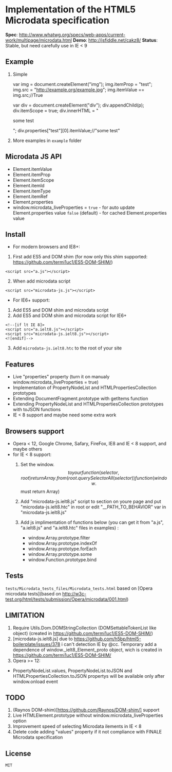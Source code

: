# Implementation of the HTML5 Microdata specification

__Spec__: http://www.whatwg.org/specs/web-apps/current-work/multipage/microdata.html
__Demo__: http://jsfiddle.net/cakz8/
__Status__: Stable, but need carefully use in IE < 9

## Example
1. Simple

    var img = document.createElement("img");
	img.itemProp = "test";
	img.src = "http://example.org/example.jpg";
	img.itemValue == img.src;//True
	
	var div = document.createElement("div");
	div.appendChild(p);
	div.itemScope = true;
	div.innerHTML = "<div><span><p itemprop=test>some test</p></span></div>";
	div.properties["test"][0].itemValue;//"some test"
		
2. More examples in `example` folder

## Microdata JS API

 - Element.itemValue
 - Element.itemProp
 - Element.itemScope
 - Element.itemId
 - Element.itemType
 - Element.itemRef
 - Element.properties
 - window.microdata_liveProperties = 
	`true` - for auto update Element.properties value
	`false` (default) - for cached Element.properties value

## Install
 - For modern browsers and IE8+:
  1. First add ES5 and DOM shim (for now only this shim supported: https://github.com/termi1uc1/ES5-DOM-SHIM/)

    <script src="a.js"></script>

  2. When add microdata script
  
    <script src="microdata-js.js"></script>

 - For IE6+ support:
  1. Add ES5 and DOM shim and microdata script
  2. Add ES5 and DOM shim and microdata script for IE6+
  
    <!--[if lt IE 8]>
    <script src="a.ielt8.js"></script>
    <script src="microdata-js.ielt8.js"></script>
    <![endif]-->
	
  3. Add `microdata-js.ielt8.htc` to the root of your site

## Features

 - Live "properties" property (turn it on manualy window.microdata_liveProperties = true)
 - Implementation of PropertyNodeList and HTMLPropertiesCollection prototypes
 - Extending DocumentFragment.prototype with getItems function
 - Extending PropertyNodeList and HTMLPropertiesCollection prototypes with toJSON functions
 - IE < 8 support and maybe need some extra work
 
## Browsers support

 - Opera < 12, Google Chrome, Safary, FireFox, IE8 and IE < 8 support, and maybe others
 - for IE < 8 support:
    1. Set the window.$$ to your function(selector, root){return Array.from(root.querySelectorAll(selector))} function (window.$$ must return Array)
    2. Add "microdata-js.ielt8.js" script to <head> section on youre page and put "microdata-js.ielt8.htc" in root or edit "__PATH_TO_BEHAVIOR" var in "microdata-js.ielt8.js"
    3. Add js implimentation of functions below (you can get it from "a.js", "a.ielt8.js" and "a.ielt8.htc" files in examples) :
   
        - window.Array.prototype.filter
        - window.Array.prototype.indexOf
        - window.Array.prototype.forEach
        - window.Array.prototype.some
        - window.Function.prototype.bind

## Tests

`tests/Microdata_tests_files/Microdata_tests.html` based on [Opera microdata tests](based on http://w3c-test.org/html/tests/submission/Opera/microdata/001.html)
		
## LIMITATION

 1. Require Utils.Dom.DOMStringCollection (DOMSettableTokenList like object) (created in https://github.com/termi1uc1/ES5-DOM-SHIM/)
 2. [microdata-js.ielt8.js] due to https://github.com/h5bp/html5-boilerplate/issues/378 i can't detection IE by @cc. Temporary add a dependence of window._ielt8_Element_proto object, wich is created in https://github.com/termi1uc1/ES5-DOM-SHIM/
 3. Opera >= 12:
  - PropertyNodeList.values, PropertyNodeList.toJSON and HTMLPropertiesCollection.toJSON propertys will be available only after window.onload event

## TODO

 1. (Raynos DOM-shim)[https://github.com/Raynos/DOM-shim/] support
 2. Live HTMLElement.prototype without window.microdata_liveProperties option
 3. Improvement speed of selecting Microdata ilements in IE < 8
 4. Delete code adding "values" property if it not compliance with FINALE Microdata specification
 
## License

    MIT